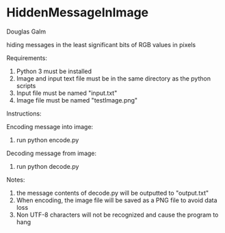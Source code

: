 # HiddenMessageInImage
Douglas Galm

hiding messages in the least significant bits of RGB values in pixels

Requirements:
1. Python 3 must be installed
2. Image and input text file must be in the same directory as the python scripts
3. Input file must be named "input.txt"
4. Image file must be named "testImage.png"

Instructions:

Encoding message into image:
1. run python encode.py

Decoding message from image:
1. run python decode.py

Notes:
1. the message contents of decode.py will be outputted to "output.txt"
2. When encoding, the image file will be saved as a PNG file to avoid data loss
3. Non UTF-8 characters will not be recognized and cause the program to hang
